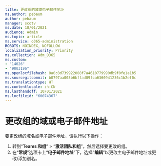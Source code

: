 ```yaml
---
title: 更改组的域或电子邮件地址
ms.author: pebaum
author: pebaum
manager: scotv
ms.date: 10/01/2021
audience: Admin
ms.topic: article
ms.service: o365-administration
ROBOTS: NOINDEX, NOFOLLOW
localization_priority: Priority
ms.collection: Adm_O365
ms.custom:
- "14026"
- "9003196"
ms.openlocfilehash: 8a0c8d739922008f7a4610779990db9f0fe1a1b5
ms.sourcegitcommit: b0797aa003b6bffad09fca6360941236c1b2ef0c
ms.translationtype: HT
ms.contentlocale: zh-CN
ms.lasthandoff: 10/01/2021
ms.locfileid: "60074367"
---
```

# <a name="change-the-domain-or-email-address-of-a-group"></a>更改组的域或电子邮件地址

要更改组的域名或电子邮件地址，请执行以下操作：

1. 转到“**Teams 和组**” > “**激活团队和组**”，然后选择要更改的组。
1. 在“**常规**”选项卡上“**电子邮件地址**”下，选择”**编辑**”以更改主电子邮件地址或更改/添加别名。